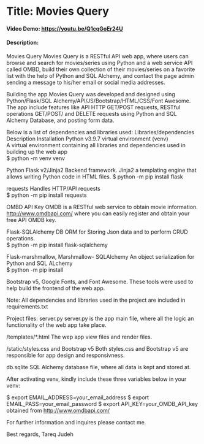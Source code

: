 # Title: Movies Query 

#### Video Demo: https://youtu.be/Q1cqGoEr24U
#### Description:
Movies Query 
  Movies Query is a RESTful API web app,  where users can browse and search for movies/series using Python 
  and a web service API called OMBD, build their own collection of their movies/series on a favorite list 
  with the help of Python and SQL Alchemy, and contact the page admin sending a message to his/her email or social media addresses.

Building the app
  Movies Query was developed and designed using Python/Flask/SQL Alchemy/API/JS/Bootstrap/HTML/CSS/Font Awesome.
  The app include features like API HTTP GET/POST requests, RESTful operations GET/POST/ and DELETE requests using Python and SQL Alchemy Database, and posting form data.

Below is a list of dependencies and libraries used:
Libraries/dependencies	Description	Installation
Python v3.9.7 virtual environment (venv)	
  A virtual environment containing all libraries and dependencies used in building up the web app	
  $ python -m venv venv

Python Flask v2/Jinja2	Backend framework.
  Jinja2 a templating engine that allows writing Python code in HTML files.	
  $ python -m pip install flask

requests	Handles HTTP/API requests	
  $ python -m pip install requests

OMBD API Key
  OMDB is a RESTful web service to obtain movie information.
  http://www.omdbapi.com/	where you can easily register and obtain your free API OMDB key.
  
Flask-SQLAlchemy	DB ORM for Storing Json data and to perform CRUD operations.	
$ python -m pip install flask-sqlalchemy

Flask-marshmallow,
  Marshmallow- SQLAlchemy	An object serialization for Python and SQL ALchemy	
  $ python -m pip install

Bootstrap v5, Google Fonts, and Font Awesome. 
  These tools were used to help build the frontend of the web app.	

Note: All dependencies and libraries used in the project are included in requirements.txt

Project files:
server.py
  server.py is the app main file, where all the logic an functionality of the web app take place.
  
/templates/*.html 
  The wep app view files and render files. 
  
/static/styles.css and Bootstrap v5
  Both styles.css and Bootstrap v5 are responsible for app design and responsivness.
 
 db.sqlite
  SQL Alchemy database file, where all data is kept and stored at.
 

After activating venv, kindly include these three variables below in your venv:
  
  $ export EMAIL_ADDRESS=your_email_address
  $ export EMAIL_PASS=your_email_password
  $ export API_KEY=your_OMDB_API_key obtained from http://www.omdbapi.com/


For further information and inquires please contact me.
  
  
Best regards,
Tareq Judeh

